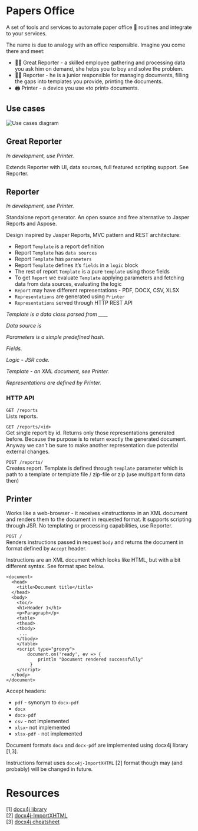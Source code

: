 # Papers Office

A set of tools and services to automate paper office 📝 routines and integrate to your services.

The name is due to analogy with an office responsible. Imagine you come there and meet:

- 🧑‍💼 Great Reporter - a skilled employee gathering and processing data you ask him on demand, she helps you to boy and solve the problem.
- 👨‍💻 Reporter - he is a junior responsible for managing documents, filling the gaps into templates you provide, printing the documents.
- 🖨 Printer - a device you use «to print» documents.

## Use cases

![Use cases diagram](http://www.plantuml.com/plantuml/proxy?cache=no&src=https://raw.githubusercontent.com/yoursdearboy/printer/master/docs/use-cases.puml)

## Great Reporter

*In development, use Printer.*

Extends Reporter with UI, data sources, full featured scripting support. See Reporter.

## Reporter

*In development, use Printer.*

Standalone report generator. An open source and free alternative to Jasper Reports and Aspose. 

Design inspired by Jasper Reports, MVC pattern and REST architecture:

- Report `Template` is a report definition
- Report `Template` has `data sources`
- Report `Template` has `parameters`
- Report `Template` defines it’s `fields` in a `logic` block
- The rest of report `Template` is a pure `template` using those fields
- To get `Report` we evaluate `Template` applying parameters and fetching data from data sources, evaluating the logic
- `Report` may have different representations - PDF, DOCX, CSV, XLSX
- `Representations` are generated using `Printer`
- `Representations` served through HTTP REST API

*Template is a data class parsed from ____*

*Data source is*

*Parameters is a simple predefined hash.*

*Fields.*

*Logic - JSR code.*

*Template - an XML document, see Printer.*

*Representations are defined by Printer.*

### HTTP API

`GET /reports`  
Lists reports.

`GET /reports/<id>`  
Get single report by id.
Returns only those representations generated before. Because the purpose is to return exactly the generated document. Anyway we can’t be sure to make another representation due potential external changes.

`POST /reports/`  
Creates report. Template is defined through `template` parameter which is path to a template or template file / zip-file or zip (use multipart form data then)

## Printer

Works like a web-browser - it receives «instructions» in an XML document and renders them to the document in requested format. It supports scripting through JSR. No templating or processing capabilities, use Reporter.

`POST /`  
Renders instructions passed in request `body` and returns the document in format defined by `Accept` header.

Instructions are an XML document which looks like HTML, but with a bit different syntax. See format spec below.

```
<document>
  <head>
    <title>Document title</title>
  </head>
  <body>
    <toc/>
    <h1>Header 1</h1>
    <p>Paragraph</p>
    <table>
    <thead>
    <tbody>
     ...
    </tbody>
    </table>
    <script type="groovy">
        document.on('ready', ev => {
            println "Document rendered successfully"
         }
    </script>
  </body>
</document>
```

Accept headers:

- `pdf` - synonym to `docx-pdf`
- `docx`
- `docx-pdf`
- `csv` - not implemented
- `xlsx`- not implemented
- `xlsx-pdf` - not implemented

Document formats `docx` and `docx-pdf` are implemented using docx4j library [1,3]. 

Instructions format uses `docx4j-ImportXHTML` [2] format though may (and probably) will be changed in future.

# Resources

[1] [docx4j library](https://www.docx4java.org/trac/docx4j)  
[2] [docx4j-ImportXHTML](https://github.com/plutext/docx4j-ImportXHTML)  
[3] [docx4j cheatsheet](https://docx4java.org/docx4j/plutext-docx4j_on_a_page-v800.pdf)
